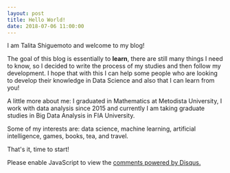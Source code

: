 ```yaml
---
layout: post
title: Hello World!
date: 2018-07-06 11:00:00
---
```


I am Talita Shiguemoto and welcome to my blog!

The goal of this blog is essentially to **learn**, there are still many things I need to know, so I decided to write the process of my studies and then follow my development.
I hope that with this I can help some people who are looking to develop their knowledge in Data Science and also that I can learn from you!

A little more about me: I graduated in Mathematics at Metodista University, I work with data analysis since 2015 and currently I am taking graduate studies in Big Data Analysis in FIA University.

Some of my interests are: data science, machine learning, artificial intelligence, games, books, tea, and travel.

That's it, time to start!



<div id="disqus_thread"></div>
<script>

var disqus_config = function () {
this.page.url = 'https://shiguelita.github.io/notebook/2018-07-06-helloworld/';
this.page.identifier = P'https://shiguelita.github.io/notebook/2018-07-06-helloworld/';
};
*/
(function() {
var d = document, s = d.createElement('script');
s.src = 'https://shiguelita.disqus.com/embed.js';

s.setAttribute('data-timestamp', +new Date());
(d.head || d.body).appendChild(s);
})();
</script>
<noscript>Please enable JavaScript to view the <a href="https://disqus.com/?ref_noscript">comments powered by Disqus.</a></noscript>
                            


    

